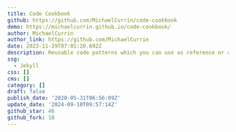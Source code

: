 ```yaml
---
title: Code Cookbook
github: https://github.com/MichaelCurrin/code-cookbook
demo: https://michaelcurrin.github.io/code-cookbook/
author: MichaelCurrin
author_link: https://github.com/MichaelCurrin
date: 2023-11-29T07:01:20.692Z
description: Reusable code patterns which you can use as reference or copy to your project
ssg:
  - Jekyll
css: []
cms: []
category: []
draft: false
publish_date: '2020-05-31T06:56:09Z'
update_date: '2024-09-10T09:57:14Z'
github_star: 46
github_fork: 18
---
```


